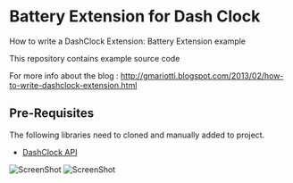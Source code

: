 # Battery Extension for Dash Clock

How to write a DashClock Extension: Battery Extension example

This repository contains example source code

For more info about the blog : 
http://gmariotti.blogspot.com/2013/02/how-to-write-dashclock-extension.html

## Pre-Requisites

The following libraries need to cloned and manually added to project.

 * [DashClock API](http://code.google.com/p/dashclock/wiki/API)
 
![ScreenShot](https://github.com/gabrielemariotti/androiddev/raw/master/DashclockbatteryExtension/Image1.png)
![ScreenShot](https://github.com/gabrielemariotti/androiddev/raw/master/DashclockbatteryExtension/device1.png)
